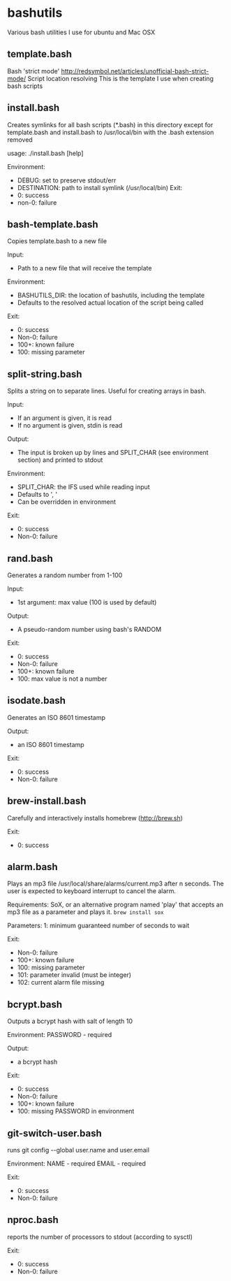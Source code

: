 bashutils
=========

Various bash utilities I use for ubuntu and Mac OSX

template.bash
-------------
Bash 'strict mode' http://redsymbol.net/articles/unofficial-bash-strict-mode/
Script location resolving
This is the template I use when creating bash scripts

install.bash
------------
Creates symlinks for all bash scripts (*.bash) in this directory except for 
template.bash and install.bash to /usr/local/bin with the .bash extension removed

 usage: ./install.bash [help]

Environment:
 - DEBUG: set to preserve stdout/err
 - DESTINATION: path to install symlink (/usr/local/bin)
Exit:
 - 0: success
 - non-0: failure

bash-template.bash
------------------
Copies template.bash to a new file

Input:
 - Path to a new file that will receive the template

Environment:
 - BASHUTILS_DIR: the location of bashutils, including the template
  - Defaults to the resolved actual location of the script being called

Exit:
 - 0: success
 - Non-0: failure
 - 100+: known failure
 - 100: missing parameter

split-string.bash
-----------------
Splits a string on to separate lines. Useful for creating arrays in bash.

Input:
 - If an argument is given, it is read
 - If no argument is given, stdin is read

Output:
 - The input is broken up by lines and SPLIT_CHAR (see environment section) 
 and printed to stdout

Environment:
 - SPLIT_CHAR: the IFS used while reading input
  - Defaults to ', '
  - Can be overridden in environment

Exit:
 - 0: success
 - Non-0: failure

rand.bash
------------------
Generates a random number from 1-100

Input:
 - 1st argument: max value (100 is used by default)

Output:
 - A pseudo-random number using bash's RANDOM

Exit:
 - 0: success
 - Non-0: failure
 - 100+: known failure
 - 100: max value is not a number

isodate.bash
------------------
Generates an ISO 8601 timestamp

Output:
 - an ISO 8601 timestamp

Exit:
 - 0: success
 - Non-0: failure

brew-install.bash
------------------
Carefully and interactively installs homebrew (http://brew.sh)

Exit:
 - 0: success

alarm.bash
----------
Plays an mp3 file /usr/local/share/alarms/current.mp3 after n seconds.
The user is expected to keyboard interrupt to cancel the alarm.

Requirements:
 SoX, or an alternative program named 'play' that accepts an mp3 file as a parameter and plays it.
 ```brew install sox```

Parameters:
 1: minimum guaranteed number of seconds to wait

Exit:
 - Non-0: failure
 - 100+: known failure
 - 100: missing parameter
 - 101: parameter invalid (must be integer)
 - 102: current alarm file missing

bcrypt.bash
-----------
Outputs a bcrypt hash with salt of length 10

Environment:
PASSWORD - required

Output:
 - a bcrypt hash

Exit:
 - 0: success
 - Non-0: failure
 - 100+: known failure
 - 100: missing PASSWORD in environment

git-switch-user.bash
-----------
runs git config --global user.name and user.email

Environment:
NAME - required
EMAIL - required

Exit:
 - 0: success
 - Non-0: failure

nproc.bash
-----------
reports the number of processors to stdout (according to sysctl)

Exit:
 - 0: success
 - Non-0: failure
